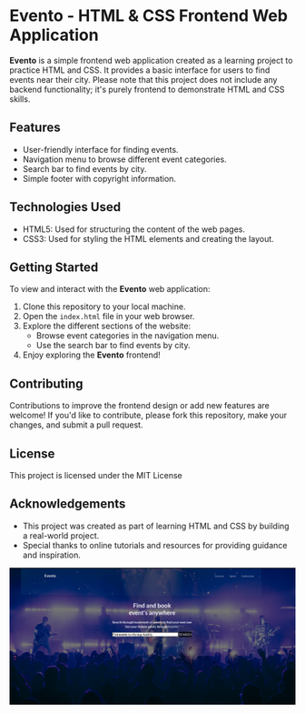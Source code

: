 # Evento - HTML & CSS Frontend Web Application

**Evento** is a simple frontend web application created as a learning project to practice HTML and CSS. It provides a basic interface for users to find events near their city. Please note that this project does not include any backend functionality; it's purely frontend to demonstrate HTML and CSS skills.

## Features

- User-friendly interface for finding events.
- Navigation menu to browse different event categories.
- Search bar to find events by city.
- Simple footer with copyright information.

## Technologies Used

- HTML5: Used for structuring the content of the web pages.
- CSS3: Used for styling the HTML elements and creating the layout.

## Getting Started

To view and interact with the **Evento** web application:

1. Clone this repository to your local machine.
2. Open the `index.html` file in your web browser.
3. Explore the different sections of the website:
   - Browse event categories in the navigation menu.
   - Use the search bar to find events by city.
4. Enjoy exploring the **Evento** frontend!

## Contributing

Contributions to improve the frontend design or add new features are welcome! If you'd like to contribute, please fork this repository, make your changes, and submit a pull request.

## License

This project is licensed under the MIT License

## Acknowledgements

- This project was created as part of learning HTML and CSS by building a real-world project.
- Special thanks to online tutorials and resources for providing guidance and inspiration.

![Evento Preview](https://github.com/joelsiby02/Evento/blob/main/evento.png?raw=true)

